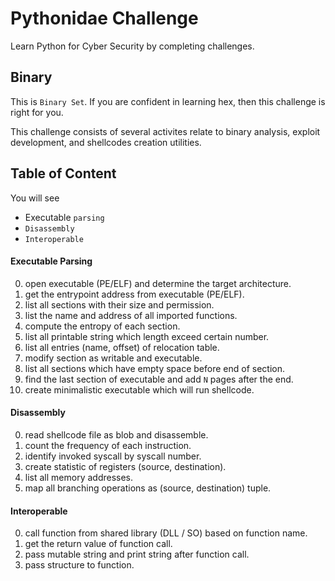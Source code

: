 # Pythonidae Challenge

Learn Python for Cyber Security by completing challenges.

## Binary

This is `Binary Set`. If you are confident in learning hex, then this challenge is right for you.

This challenge consists of several activites relate to binary analysis, exploit development, and shellcodes creation utilities.

## Table of Content

You will see

- Executable `parsing`
- `Disassembly`
- `Interoperable`

#### Executable Parsing

0. open executable (PE/ELF) and determine the target architecture.
1. get the entrypoint address from executable (PE/ELF).
2. list all sections with their size and permission.
3. list the name and address of all imported functions.
4. compute the entropy of each section.
5. list all printable string which length exceed certain number.
6. list all entries (name, offset) of relocation table.
7. modify section as writable and executable.
8. list all sections which have empty space before end of section.
9. find the last section of executable and add `N` pages after the end.
10. create minimalistic executable which will run shellcode.

#### Disassembly

0. read shellcode file as blob and disassemble.
1. count the frequency of each instruction.
2. identify invoked syscall by syscall number.
3. create statistic of registers (source, destination).
4. list all memory addresses.
5. map all branching operations as (source, destination) tuple.

#### Interoperable

0. call function from shared library (DLL / SO) based on function name.
1. get the return value of function call.
2. pass mutable string and print string after function call.
3. pass structure to function.